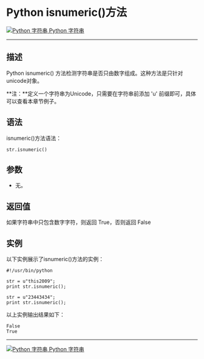 Python isnumeric()方法
====================

 [![Python 字符串](../images/up.gif) Python 字符串](python-strings.html)

* * *

描述
--

Python isnumeric() 方法检测字符串是否只由数字组成。这种方法是只针对unicode对象。

**注：**定义一个字符串为Unicode，只需要在字符串前添加 'u' 前缀即可，具体可以查看本章节例子。

语法
--

isnumeric()方法语法：
```
str.isnumeric()
```
参数
--

*   无。

返回值
---

如果字符串中只包含数字字符，则返回 True，否则返回 False

实例
--

以下实例展示了isnumeric()方法的实例：
```
#!/usr/bin/python

str = u"this2009";  
print str.isnumeric();

str = u"23443434";
print str.isnumeric();
```
以上实例输出结果如下：
```
False
True
```
* * *

 [![Python 字符串](../images/up.gif) Python 字符串](python-strings.html)
